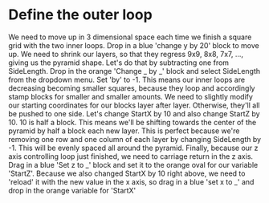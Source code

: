 # Define the outer loop

We need to move up in 3 dimensional space each time we finish a square grid with the two inner loops. Drop in a blue 'change y by 20' block to move up. We need to shrink our layers, so that they regress 9x9, 8x8, 7x7, ..., giving us the pyramid shape. Let's do that by subtracting one from SideLength. Drop in the orange 'Change _ by _' block and select SideLength from the dropdown menu. Set 'by' to -1. This means our inner loops are decreasing becoming smaller squares, because they loop and accordingly stamp blocks for smaller and smaller amounts. We need to slightly modify our starting coordinates for our blocks layer after layer. Otherwise, they'll all be pushed to one side. Let's change StartX by 10 and also change StartZ by 10. 10 is half a block. This means we'll be shifting towards the center of the pyramid by half a block each new layer. This is perfect because we're removing one row and one column of each layer by changing SideLength by -1. This will be evenly spaced all around the pyramid. Finally, because our z axis controlling loop just finished, we need to carriage return in the z axis. Drag in a blue 'Set z to _' block and set it to the orange oval for our variable 'StartZ'. Because we also changed StartX by 10 right above, we need to 'reload' it with the new value in the x axis, so drag in a blue 'set x to _' and drop in the orange variable for 'StartX'
